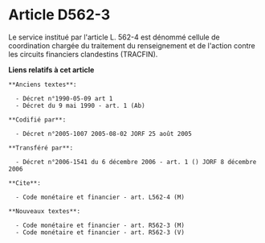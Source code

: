 # Article D562-3

Le service institué par l'article L. 562-4 est dénommé cellule de coordination chargée du traitement du renseignement et de
l'action contre les circuits financiers clandestins (TRACFIN).

**Liens relatifs à cet article**

	**Anciens textes**:

	  - Décret n°1990-05-09 art 1
	  - Décret du 9 mai 1990 - art. 1 (Ab)

	**Codifié par**:

	  - Décret n°2005-1007 2005-08-02 JORF 25 août 2005

	**Transféré par**:

	  - Décret n°2006-1541 du 6 décembre 2006 - art. 1 () JORF 8 décembre 2006

	**Cite**:

	  - Code monétaire et financier - art. L562-4 (M)

	**Nouveaux textes**:

	  - Code monétaire et financier - art. R562-3 (M)
	  - Code monétaire et financier - art. R562-3 (V)
